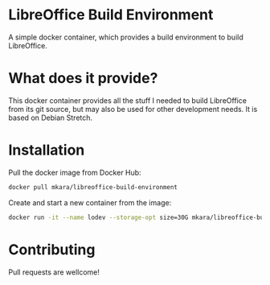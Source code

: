 LibreOffice Build Environment
============================

A simple docker container, which provides a build environment to build LibreOffice.

What does it provide?
===============

This docker container provides all the stuff I needed to build LibreOffice from its git source, but may also be used for other development needs. It is based on Debian Stretch.

Installation
===============

Pull the docker image from Docker Hub:
```bash
docker pull mkara/libreoffice-build-environment
```
Create and start a new container from the image:
```bash
docker run -it --name lodev --storage-opt size=30G mkara/libreoffice-build-environment
```

Contributing
===============

Pull requests are wellcome!
